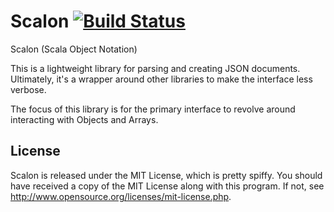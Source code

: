 Scalon [![Build Status](https://secure.travis-ci.org/Nycto/Scalon.png?branch=master)](http://travis-ci.org/Nycto/Scalon)
======

Scalon (Scala Object Notation)

This is a lightweight library for parsing and creating JSON documents.
Ultimately, it's a wrapper around other libraries to make the interface
less verbose.

The focus of this library is for the primary interface to revolve around
interacting with Objects and Arrays.

License
-------

Scalon is released under the MIT License, which is pretty spiffy. You should
have received a copy of the MIT License along with this program. If not, see
<http://www.opensource.org/licenses/mit-license.php>.

